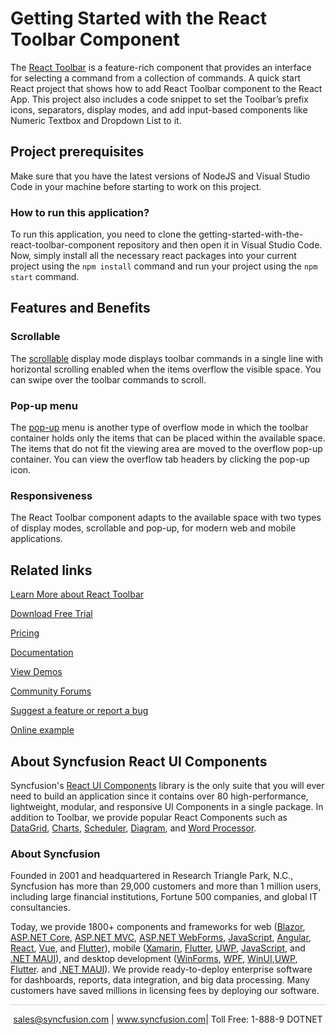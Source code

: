 # Getting Started with the React Toolbar Component

The [React Toolbar](https://www.syncfusion.com/react-components/react-toolbar?utm_source=github&utm_medium=listing&utm_campaign=react-toolbar-github-samples) is a feature-rich component that provides an interface for selecting a command from a collection of commands. A quick start React project that shows how to add React Toolbar component to the React App. This project also includes a code snippet to set the Toolbar’s prefix icons, separators, display modes, and add input-based components like Numeric Textbox and Dropdown List to it.

## Project prerequisites

Make sure that you have the latest versions of NodeJS and Visual Studio Code in your machine before starting to work on this project.

### How to run this application?

To run this application, you need to clone the getting-started-with-the-react-toolbar-component repository and then open it in Visual Studio Code. Now, simply install all the necessary react packages into your current project using the `npm install` command and run your project using the `npm start` command.

## Features and Benefits

### Scrollable

The [scrollable](https://ej2.syncfusion.com/react/documentation/toolbar/responsive-mode#scrollable?utm_source=github&utm_medium=listing&utm_campaign=react-toolbar-github-samples) display mode displays toolbar commands in a single line with horizontal scrolling enabled when the items overflow the visible space. You can swipe over the toolbar commands to scroll.

### Pop-up menu

The [pop-up](https://ej2.syncfusion.com/react/documentation/toolbar/responsive-mode#popup?utm_source=github&utm_medium=listing&utm_campaign=react-toolbar-github-samples) menu is another type of overflow mode in which the toolbar container holds only the items that can be placed within the available space. The items that do not fit the viewing area are moved to the overflow pop-up container. You can view the overflow tab headers by clicking the pop-up icon.

### Responsiveness

The React Toolbar component adapts to the available space with two types of display modes, scrollable and pop-up, for modern web and mobile applications.

## Related links
[Learn More about React Toolbar](https://www.syncfusion.com/react-components/react-toolbar?utm_source=github&utm_medium=listing&utm_campaign=react-toolbar-github-samples)

[Download Free Trial](https://www.syncfusion.com/downloads/react?utm_source=github&utm_medium=listing&utm_campaign=react-toolbar-github-samples)

[Pricing](https://www.syncfusion.com/sales/teamlicense?utm_source=github&utm_medium=listing&utm_campaign=react-toolbar-github-samples)

[Documentation](https://ej2.syncfusion.com/react/documentation/toolbar/getting-started?utm_source=github&utm_medium=listing&utm_campaign=react-toolbar-github-samples)

[View Demos](https://github.com/SyncfusionExamples/getting-started-with-the-react-toolbar-component?utm_source=github&utm_medium=listing&utm_campaign=react-toolbar-github-samples)

[Community Forums](https://www.syncfusion.com/forums/react-js2?utm_source=github&utm_medium=listing&utm_campaign=react-toolbar-github-samples)

[Suggest a feature or report a bug](https://www.syncfusion.com/feedback/react?utm_source=github&utm_medium=listing&utm_campaign=react-toolbar-github-samples)

[Online example](https://ej2.syncfusion.com/react/demos/#/bootstrap5/toolbar/default?utm_source=github&utm_medium=listing&utm_campaign=react-toolbar-github-samples)


## About Syncfusion React UI Components
Syncfusion's [React UI Components](https://www.syncfusion.com/react-components?utm_source=github&utm_medium=listing&utm_campaign=react-tollbar-github-samples) library is the only suite that you will ever need to build an application since it contains over 80 high-performance, lightweight, modular, and responsive UI Components in a single package. In addition to Toolbar, we provide popular React Components such as [DataGrid](https://www.syncfusion.com/react-components/react-data-grid?utm_source=github&utm_medium=listing&utm_campaign=react-toolbar-github-samples), [Charts](https://www.syncfusion.com/react-components/react-charts?utm_source=github&utm_medium=listing&utm_campaign=react-toolbar-github-samples), [Scheduler](https://www.syncfusion.com/react-components/react-scheduler?utm_source=github&utm_medium=listing&utm_campaign=react-toolbar-github-samples), [Diagram](https://www.syncfusion.com/react-components/react-diagram?utm_source=github&utm_medium=listing&utm_campaign=react-toolbar-github-samples), and [Word Processor](https://www.syncfusion.com/react-components/react-word-processor?utm_source=github&utm_medium=listing&utm_campaign=react-toolbar-github-samples).

### About Syncfusion
Founded in 2001 and headquartered in Research Triangle Park, N.C., Syncfusion has more than 29,000 customers and more than 1 million users, including large financial institutions, Fortune 500 companies, and global IT consultancies.

Today, we provide 1800+ components and frameworks for web ([Blazor](https://www.syncfusion.com/blazor-components?utm_source=github&utm_medium=listing&utm_campaign=react-toolbar-github-samples), [ASP.NET Core](https://www.syncfusion.com/aspnet-core-ui-controls?utm_source=github&utm_medium=listing&utm_campaign=react-toolbar-github-samples), [ASP.NET MVC](https://www.syncfusion.com/aspnet-mvc-ui-controls?utm_source=github&utm_medium=listing&utm_campaign=react-toolbar-github-samples), [ASP.NET WebForms](https://www.syncfusion.com/jquery/aspnet-webforms-ui-controls?utm_source=github&utm_medium=listing&utm_campaign=react-toolbar-github-samples), [JavaScript](https://www.syncfusion.com/javascript-ui-controls?utm_source=github&utm_medium=listing&utm_campaign=react-toolbar-github-samples), [Angular](https://www.syncfusion.com/angular-components?utm_source=github&utm_medium=listing&utm_campaign=react-toolbar-github-samples), [React](https://www.syncfusion.com/react-components?utm_source=github&utm_medium=listing&utm_campaign=react-toolbar-github-samples), [Vue](https://www.syncfusion.com/vue-components?utm_source=github&utm_medium=listing&utm_campaign=react-toolbar-github-samples), and [Flutter](https://www.syncfusion.com/flutter-widgets?utm_source=github&utm_medium=listing&utm_campaign=react-toolbar-github-samples)), mobile ([Xamarin](https://www.syncfusion.com/xamarin-ui-controls?utm_source=github&utm_medium=listing&utm_campaign=react-toolbar-github-samples), [Flutter](https://www.syncfusion.com/flutter-widgets?utm_source=github&utm_medium=listing&utm_campaign=react-toolbar-github-samples), [UWP](https://www.syncfusion.com/uwp-ui-controls?utm_source=github&utm_medium=listing&utm_campaign=react-toolbar-github-samples), [JavaScript](https://www.syncfusion.com/javascript-ui-controls?utm_source=github&utm_medium=listing&utm_campaign=react-toolbar-github-samples), and [.NET MAUI](https://www.syncfusion.com/maui-controls?utm_source=github&utm_medium=listing&utm_campaign=react-toolbar-github-samples)), and desktop development ([WinForms](https://www.syncfusion.com/winforms-ui-controls?utm_source=github&utm_medium=listing&utm_campaign=react-toolbar-github-samples), [WPF](https://www.syncfusion.com/wpf-controls?utm_source=github&utm_medium=listing&utm_campaign=react-toolbar-github-samples), [WinUI](https://www.syncfusion.com/winui-controls?utm_source=github&utm_medium=listing&utm_campaign=react-toolbar-github-samples),[UWP](https://www.syncfusion.com/uwp-ui-controls?utm_source=github&utm_medium=listing&utm_campaign=react-toolbar-github-samples), [Flutter](https://www.syncfusion.com/flutter-widgets?utm_source=github&utm_medium=listing&utm_campaign=react-toolbar-github-samples). and [.NET MAUI](https://www.syncfusion.com/maui-controls?utm_source=github&utm_medium=listing&utm_campaign=react-toolbar-github-samples)). We provide ready-to-deploy enterprise software for dashboards, reports, data integration, and big data processing. Many customers have saved millions in licensing fees by deploying our software.

<hr style="height:0.3px;border:none;color:lightgrey;background-color:lightgrey;" />

<p align="center">
<a href="mailto:sales@syncfusion.com?Subject=Syncfusion React Toolbar - GitHub" target="_top">sales@syncfusion.com</a> | <a href="https://www.syncfusion.com?utm_source=github&utm_medium=listing&utm_campaign=react-toolbar-github-samples">www.syncfusion.com</a>| Toll Free: 1-888-9 DOTNET <br>
</p>